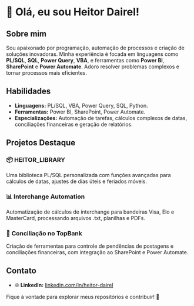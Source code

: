 # 👋 Olá, eu sou Heitor Dairel!

## Sobre mim
Sou apaixonado por programação, automação de processos e criação de soluções inovadoras. Minha experiência é focada em linguagens como **PL/SQL**, **SQL**, **Power Query**, **VBA**, e ferramentas como **Power BI**, **SharePoint** e **Power Automate**. Adoro resolver problemas complexos e tornar processos mais eficientes.

## Habilidades
- **Linguagens:** PL/SQL, VBA, Power Query, SQL, Python.
- **Ferramentas:** Power BI, SharePoint, Power Automate.
- **Especializações:** Automação de tarefas, cálculos complexos de datas, conciliações financeiras e geração de relatórios.

## Projetos Destaque
### 📦 **HEITOR_LIBRARY**
Uma biblioteca PL/SQL personalizada com funções avançadas para cálculos de datas, ajustes de dias úteis e feriados móveis.

### 📊 **Interchange Automation**
Automatização de cálculos de interchange para bandeiras Visa, Elo e MasterCard, processando arquivos .txt, planilhas e PDFs.

### 🔄 **Conciliação no TopBank**
Criação de ferramentas para controle de pendências de postagens e conciliações financeiras, com integração ao SharePoint e Power Automate.

## Contato
- 🌐 **LinkedIn:** [linkedin.com/in/heitor-dairel](#)

Fique à vontade para explorar meus repositórios e contribuir! 🚀
